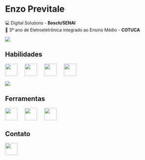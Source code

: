 # Enzo Previtale

💻 Digital Solutions - **Bosch/SENAI**  
🔌 3º ano de Eletroeletrônica integrado ao Ensino Médio - **COTUCA**  

![](https://github-readme-stats.vercel.app/api?username=EnzoPrevitale&theme=dracula)

## Habilidades

<code><img src="https://cdn.jsdelivr.net/gh/devicons/devicon@latest/icons/python/python-original.svg" width=40px style="margin-right: 20px;"/></code>
<code><img src="https://cdn.jsdelivr.net/gh/devicons/devicon@latest/icons/java/java-plain.svg" width=40px style="margin-right: 20px;" /></code>
<code><img src="https://cdn.jsdelivr.net/gh/devicons/devicon@latest/icons/html5/html5-plain.svg" width=40px style="margin-right: 20px;" /></code>
<code><img src="https://cdn.jsdelivr.net/gh/devicons/devicon@latest/icons/css3/css3-plain.svg" width=40px /></code>

![](https://github-readme-stats.vercel.app/api/top-langs/?username=EnzoPrevitale&layout=compact&theme=dracula)

## Ferramentas
<code><img src="https://cdn.jsdelivr.net/gh/devicons/devicon@latest/icons/vscode/vscode-original.svg" width=40px style="margin-right: 20px"/></code>
<code><img src="https://cdn.jsdelivr.net/gh/devicons/devicon@latest/icons/pycharm/pycharm-original.svg" width=40px style="margin-right: 20px" /></code>
<code><img src="https://cdn.jsdelivr.net/gh/devicons/devicon@latest/icons/eclipse/eclipse-original.svg" width=40px style=""/></code>

## Contato
</code><a href="https://www.linkedin.com/in/enzo-gabriel-previtale-silva-9ba92a301/" target="_blank"><img src="https://cdn.jsdelivr.net/gh/devicons/devicon@latest/icons/linkedin/linkedin-original.svg" width=40px/></a></code>
